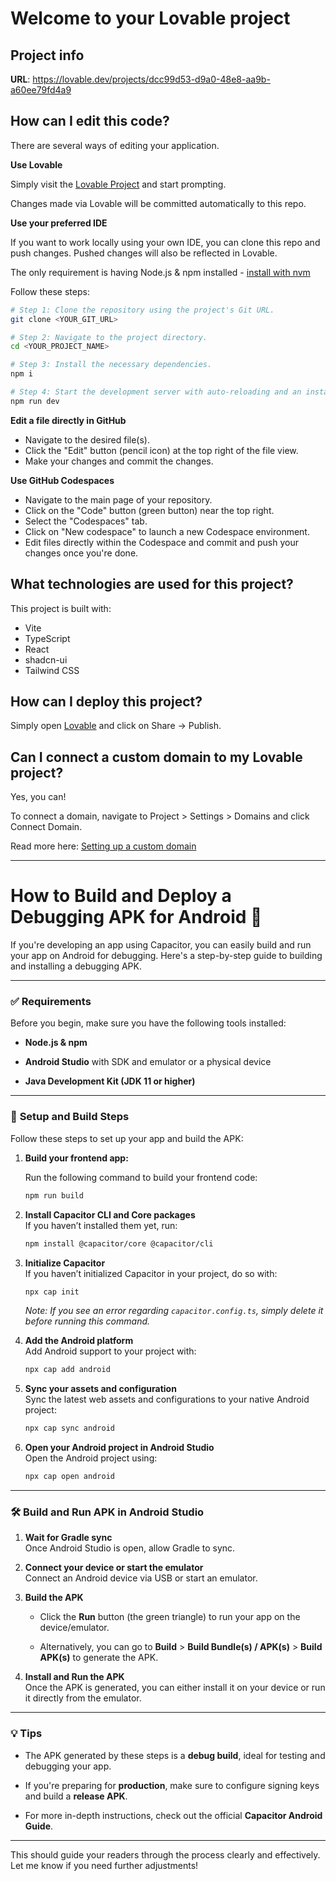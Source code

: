 # Welcome to your Lovable project

## Project info

**URL**: https://lovable.dev/projects/dcc99d53-d9a0-48e8-aa9b-a60ee79fd4a9

## How can I edit this code?

There are several ways of editing your application.

**Use Lovable**

Simply visit the [Lovable Project](https://lovable.dev/projects/dcc99d53-d9a0-48e8-aa9b-a60ee79fd4a9) and start prompting.

Changes made via Lovable will be committed automatically to this repo.

**Use your preferred IDE**

If you want to work locally using your own IDE, you can clone this repo and push changes. Pushed changes will also be reflected in Lovable.

The only requirement is having Node.js & npm installed - [install with nvm](https://github.com/nvm-sh/nvm#installing-and-updating)

Follow these steps:

```sh
# Step 1: Clone the repository using the project's Git URL.
git clone <YOUR_GIT_URL>

# Step 2: Navigate to the project directory.
cd <YOUR_PROJECT_NAME>

# Step 3: Install the necessary dependencies.
npm i

# Step 4: Start the development server with auto-reloading and an instant preview.
npm run dev
```

**Edit a file directly in GitHub**

- Navigate to the desired file(s).
- Click the "Edit" button (pencil icon) at the top right of the file view.
- Make your changes and commit the changes.

**Use GitHub Codespaces**

- Navigate to the main page of your repository.
- Click on the "Code" button (green button) near the top right.
- Select the "Codespaces" tab.
- Click on "New codespace" to launch a new Codespace environment.
- Edit files directly within the Codespace and commit and push your changes once you're done.

## What technologies are used for this project?

This project is built with:

- Vite
- TypeScript
- React
- shadcn-ui
- Tailwind CSS

## How can I deploy this project?

Simply open [Lovable](https://lovable.dev/projects/dcc99d53-d9a0-48e8-aa9b-a60ee79fd4a9) and click on Share -> Publish.

## Can I connect a custom domain to my Lovable project?

Yes, you can!

To connect a domain, navigate to Project > Settings > Domains and click Connect Domain.

Read more here: [Setting up a custom domain](https://docs.lovable.dev/tips-tricks/custom-domain#step-by-step-guide)

---

# How to Build and Deploy a Debugging APK for Android 📱

If you're developing an app using Capacitor, you can easily build and run your app on Android for debugging. Here's a step-by-step guide to building and installing a debugging APK.

---

### ✅ **Requirements**

Before you begin, make sure you have the following tools installed:

-   **Node.js & npm**
    
-   **Android Studio** with SDK and emulator or a physical device
    
-   **Java Development Kit (JDK 11 or higher)**
    

---

### 🧩 **Setup and Build Steps**

Follow these steps to set up your app and build the APK:

1.  **Build your frontend app:**
    
    Run the following command to build your frontend code:
    
    ```bash
    npm run build
    ```
    
2.  **Install Capacitor CLI and Core packages**  
    If you haven’t installed them yet, run:
    
    ```bash
    npm install @capacitor/core @capacitor/cli
    ```
    
3.  **Initialize Capacitor**  
    If you haven’t initialized Capacitor in your project, do so with:
    
    ```bash
    npx cap init
    ```
    
    *Note: If you see an error regarding `capacitor.config.ts`, simply delete it before running this command.*
    
4.  **Add the Android platform**  
    Add Android support to your project with:
    
    ```bash
    npx cap add android
    ```
    
5.  **Sync your assets and configuration**  
    Sync the latest web assets and configurations to your native Android project:
    
    ```bash
    npx cap sync android
    ```
    
6.  **Open your Android project in Android Studio**  
    Open the Android project using:
    
    ```bash
    npx cap open android
    ```
    

---

### 🛠 **Build and Run APK in Android Studio**

1.  **Wait for Gradle sync**  
    Once Android Studio is open, allow Gradle to sync.
    
2.  **Connect your device or start the emulator**  
    Connect an Android device via USB or start an emulator.
    
3.  **Build the APK**
    
    -   Click the **Run** button (the green triangle) to run your app on the device/emulator.
        
    -   Alternatively, you can go to **Build** > **Build Bundle(s) / APK(s)** > **Build APK(s)** to generate the APK.
        
4.  **Install and Run the APK**  
    Once the APK is generated, you can either install it on your device or run it directly from the emulator.
    

---

### 💡 **Tips**

-   The APK generated by these steps is a **debug build**, ideal for testing and debugging your app.
    
-   If you're preparing for **production**, make sure to configure signing keys and build a **release APK**.
    
-   For more in-depth instructions, check out the official **Capacitor Android Guide**.
    

---

This should guide your readers through the process clearly and effectively. Let me know if you need further adjustments!

